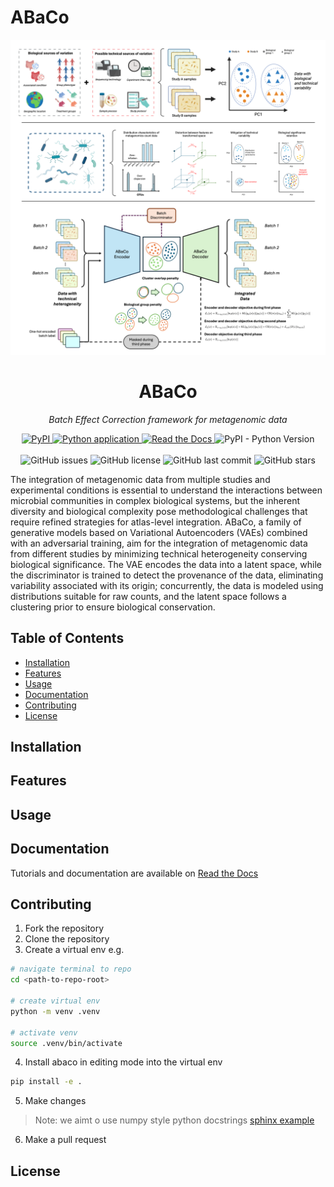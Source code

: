 # ABaCo
![img](https://raw.githubusercontent.com/Multiomics-Analytics-Group/abaco/refs/heads/main/docs/figures/overview.png)

<h1 align="center">ABaCo</h1>
<p align="center"><em>Batch Effect Correction framework for metagenomic data</em></p>

<p align="center">
    <a href="https://pypi.org/project/abaco/">
        <img src="https://img.shields.io/pypi/v/abaco?label=PyPI" alt="PyPI">
    </a>
    <a href="https://github.com/Multiomics-Analytics-Group/abaco/actions/workflows/cicd.yml">
        <img src="https://github.com/Multiomics-Analytics-Group/abaco/actions/workflows/cicd.yml/badge.svg?branch=" alt="Python application">
    </a>
    <a href="https://abaco.readthedocs.io/en/latest/?badge=latest">
        <img src="https://readthedocs.org/projects/abaco/badge/?version=latest" alt="Read the Docs">
    </a>
    <img src="https://img.shields.io/pypi/pyversions/abaco" alt="PyPI - Python Version">
    <br>
    <br>
    <img src="https://img.shields.io/github/issues/Multiomics-Analytics-Group/abaco" alt="GitHub issues">
    <img src="https://img.shields.io/github/license/Multiomics-Analytics-Group/abaco" alt="GitHub license">
    <img src="https://img.shields.io/github/last-commit/Multiomics-Analytics-Group/abaco" alt="GitHub last commit">
    <img src="https://img.shields.io/github/stars/Multiomics-Analytics-Group/abaco?style=social" alt="GitHub stars">
</p>

The integration of metagenomic data from multiple studies and experimental conditions is essential to understand the interactions between microbial communities in complex biological systems, but the inherent diversity and biological complexity pose methodological challenges that require refined strategies for atlas-level integration. ABaCo, a family of generative models based on Variational Autoencoders (VAEs) combined with an adversarial training, aim for the integration of metagenomic data from different studies by minimizing technical heterogeneity conserving biological significance. The VAE encodes the data into a latent space, while the discriminator is trained to detect the provenance of the data, eliminating variability associated with its origin; concurrently, the data is modeled using distributions suitable for raw counts, and the latent space follows a clustering prior to ensure biological conservation.

## Table of Contents

- [Installation](#installation)
- [Features](#features)
- [Usage](#usage)
- [Documentation](#documentation)
- [Contributing](#contributing)
- [License](#license)

## Installation 
## Features
## Usage
## Documentation
Tutorials and documentation are available on [Read the Docs](https://mona-abaco.readthedocs.io/)
## Contributing
1. Fork the repository
2. Clone the repository
3. Create a virtual env e.g.
  ```bash
  # navigate terminal to repo
  cd <path-to-repo-root>

  # create virtual env
  python -m venv .venv

  # activate venv
  source .venv/bin/activate
  ```
4. Install abaco in editing mode into the virtual env
  ```bash
  pip install -e .
  ```
5. Make changes
  > Note: we aimt o use numpy style python docstrings [sphinx example](https://www.sphinx-doc.org/en/master/usage/extensions/example_numpy.html#example-numpy)
6. Make a pull request
## License
